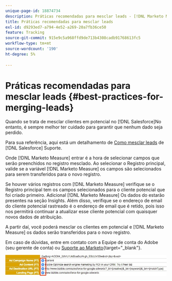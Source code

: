 ```yaml
---
unique-page-id: 18874734
description: Práticas recomendadas para mesclar leads - [!DNL Marketo Measure]
title: Práticas recomendadas para mesclar leads
exl-id: d9293ed7-a794-4e52-a269-20a7fb36ce50
feature: Tracking
source-git-commit: 915e9c5a968ffd9de713b4308cadb91768613fc5
workflow-type: tm+mt
source-wordcount: '190'
ht-degree: 5%

---
```


# Práticas recomendadas para mesclar leads {#best-practices-for-merging-leads}

Quando se trata de mesclar clientes em potencial no [!DNL Salesforce]No entanto, é sempre melhor ter cuidado para garantir que nenhum dado seja perdido.

Para sua referência, aqui está um detalhamento de [Como mesclar leads](https://help.salesforce.com/HTViewHelpDoc?id=leads_merge.htm&amp;language=en_US) de [!DNL Salesforce] Suporte.

Onde [!DNL Marketo Measure] entrar é a hora de selecionar campos que serão preenchidos no registro mesclado. Ao selecionar o Registro principal, valide se a variável [!DNL Marketo Measure] os campos são selecionados para serem transferidos para o novo registro.

Se houver vários registros com [!DNL Marketo Measure] verifique se o Registro principal tem os campos selecionados para o cliente potencial que foi criado primeiro. Adicional [!DNL Marketo Measure] Os dados do estarão presentes na seção Insights. Além disso, verifique se o endereço de email do cliente potencial rastreado é o endereço de email que é retido, pois isso nos permitirá continuar a atualizar esse cliente potencial com quaisquer novos dados de atribuição.

A partir daí, você poderá mesclar os clientes em potencial e [!DNL Marketo Measure] os dados serão transferidos para o novo registro.

Em caso de dúvidas, entre em contato com a Equipe de conta do Adobe (seu gerente de conta) ou [Suporte ao Marketo](https://nation.marketo.com/t5/support/ct-p/Support){target="_blank"}.

![](assets/1.jpg)
